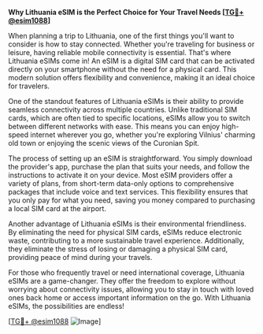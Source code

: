 **Why Lithuania eSIM is the Perfect Choice for Your Travel Needs [[TG💪+ @esim1088](https://t.me/s/esim1088)]**

When planning a trip to Lithuania, one of the first things you'll want to consider is how to stay connected. Whether you're traveling for business or leisure, having reliable mobile connectivity is essential. That's where Lithuania eSIMs come in! An eSIM is a digital SIM card that can be activated directly on your smartphone without the need for a physical card. This modern solution offers flexibility and convenience, making it an ideal choice for travelers.

One of the standout features of Lithuania eSIMs is their ability to provide seamless connectivity across multiple countries. Unlike traditional SIM cards, which are often tied to specific locations, eSIMs allow you to switch between different networks with ease. This means you can enjoy high-speed internet wherever you go, whether you're exploring Vilnius' charming old town or enjoying the scenic views of the Curonian Spit. 

The process of setting up an eSIM is straightforward. You simply download the provider's app, purchase the plan that suits your needs, and follow the instructions to activate it on your device. Most eSIM providers offer a variety of plans, from short-term data-only options to comprehensive packages that include voice and text services. This flexibility ensures that you only pay for what you need, saving you money compared to purchasing a local SIM card at the airport.

Another advantage of Lithuania eSIMs is their environmental friendliness. By eliminating the need for physical SIM cards, eSIMs reduce electronic waste, contributing to a more sustainable travel experience. Additionally, they eliminate the stress of losing or damaging a physical SIM card, providing peace of mind during your travels.

For those who frequently travel or need international coverage, Lithuania eSIMs are a game-changer. They offer the freedom to explore without worrying about connectivity issues, allowing you to stay in touch with loved ones back home or access important information on the go. With Lithuania eSIMs, the possibilities are endless!

[[TG💪+ @esim1088](https://t.me/s/esim1088) ![Image](https://i.postimg.cc/Y0z9fWf4/image.png)]